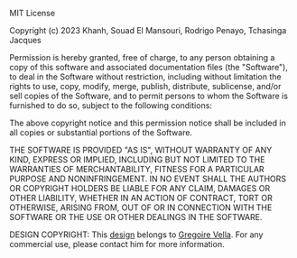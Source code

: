 MIT License

Copyright (c) 2023 Khanh, Souad El Mansouri, Rodrigo Penayo, Tchasinga Jacques

Permission is hereby granted, free of charge, to any person obtaining a copy
of this software and associated documentation files (the "Software"), to deal
in the Software without restriction, including without limitation the rights
to use, copy, modify, merge, publish, distribute, sublicense, and/or sell
copies of the Software, and to permit persons to whom the Software is
furnished to do so, subject to the following conditions:

The above copyright notice and this permission notice shall be included in all
copies or substantial portions of the Software.

THE SOFTWARE IS PROVIDED "AS IS", WITHOUT WARRANTY OF ANY KIND, EXPRESS OR
IMPLIED, INCLUDING BUT NOT LIMITED TO THE WARRANTIES OF MERCHANTABILITY,
FITNESS FOR A PARTICULAR PURPOSE AND NONINFRINGEMENT. IN NO EVENT SHALL THE
AUTHORS OR COPYRIGHT HOLDERS BE LIABLE FOR ANY CLAIM, DAMAGES OR OTHER
LIABILITY, WHETHER IN AN ACTION OF CONTRACT, TORT OR OTHERWISE, ARISING FROM,
OUT OF OR IN CONNECTION WITH THE SOFTWARE OR THE USE OR OTHER DEALINGS IN THE
SOFTWARE.

DESIGN COPYRIGHT: This [design](https://www.behance.net/gallery/19759151/Snapscan-iOs-design-and-branding?tracking_source=) belongs to [Gregoire Vella](https://www.behance.net/gregoirevella). For any commercial use, please contact him for more information.